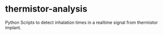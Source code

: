 # thermistor-analysis
Python Scripts to detect inhalation times in a realtime signal from thermistor implant.
